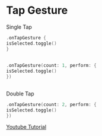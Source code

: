 
# Tap Gesture

Single Tap
```swift
.onTapGesture {
isSelected.toggle()
}
                    
                    
.onTapGesture(count: 1, perform: {
isSelected.toggle()
})
         
```


Double Tap
```swift
.onTapGesture(count: 2, perform: {
isSelected.toggle()
})
```


[Youtube Tutorial](https://www.youtube.com/watch?v=joUjsvWn2Eg)
